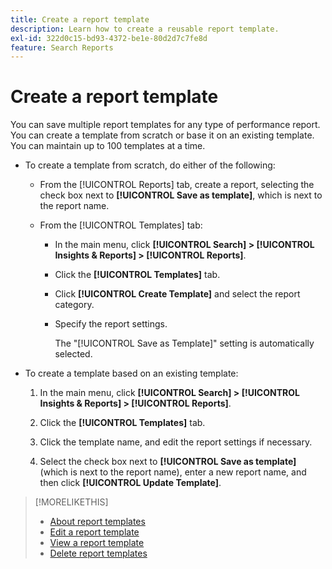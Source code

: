 ```yaml
---
title: Create a report template
description: Learn how to create a reusable report template.
exl-id: 322d0c15-bd93-4372-be1e-80d2d7c7fe8d
feature: Search Reports
---
```

# Create a report template

You can save multiple report templates for any type of performance report. You can create a template from scratch or base it on an existing template. You can maintain up to 100 templates at a time.

* To create a template from scratch, do either of the following:
   
   * From the [!UICONTROL Reports] tab, create a report, selecting the check box next to **[!UICONTROL Save as template]**, which is next to the report name.
   
   * From the [!UICONTROL Templates] tab:
     
     * In the main menu, click **[!UICONTROL Search] > [!UICONTROL Insights & Reports] > [!UICONTROL Reports]**.
     
     * Click the **[!UICONTROL Templates]** tab.
     
     * Click **[!UICONTROL Create Template]** and select the report category.
     
     * Specify the report settings.
       
       The "[!UICONTROL Save as Template]" setting is automatically selected.

* To create a template based on an existing template:
  
  1. In the main menu, click **[!UICONTROL Search] > [!UICONTROL Insights & Reports] > [!UICONTROL Reports]**.
  
  1. Click the **[!UICONTROL Templates]** tab.
  
  1. Click the template name, and edit the report settings if necessary.
  
  1. Select the check box next to **[!UICONTROL Save as template]** (which is next to the report name), enter a new report name, and then click **[!UICONTROL Update Template]**.

>[!MORELIKETHIS]
>
>* [About report templates](template-about.md)
>* [Edit a report template](template-edit.md)
>* [View a report template](template-view.md)
>* [Delete report templates](template-delete.md)
